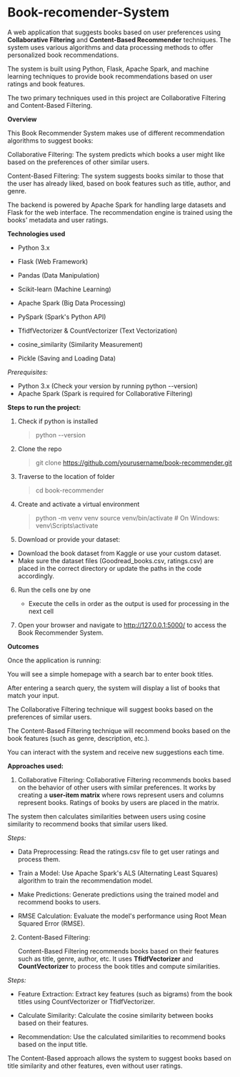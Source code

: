 # Book-recomender-System


A web application that suggests books based on user preferences using **Collaborative Filtering** and **Content-Based Recommender** techniques. The system uses various algorithms and data processing methods to offer personalized book recommendations.

The system is built using Python, Flask, Apache Spark, and machine learning techniques to provide book recommendations based on user ratings and book features. 

The two primary techniques used in this project are Collaborative Filtering and Content-Based Filtering.



**__Overview__**

This Book Recommender System makes use of different recommendation algorithms to suggest books:

Collaborative Filtering: The system predicts which books a user might like based on the preferences of other similar users.

Content-Based Filtering: The system suggests books similar to those that the user has already liked, based on book features such as title, author, and genre.

The backend is powered by Apache Spark for handling large datasets and Flask for the web interface. The recommendation engine is trained using the books' metadata and user ratings.



**__Technologies used__**

  - Python 3.x
  
  - Flask (Web Framework)
  
  - Pandas (Data Manipulation)
  
  - Scikit-learn (Machine Learning)
  
  - Apache Spark (Big Data Processing)
  
  - PySpark (Spark's Python API)
  
  - TfidfVectorizer & CountVectorizer (Text Vectorization)
  
  - cosine_similarity (Similarity Measurement)
  
  - Pickle (Saving and Loading Data)



_Prerequisites:_
  
  - Python 3.x (Check your version by running python --version)
  - Apache Spark (Spark is required for Collaborative Filtering)

  

**__Steps to run the project:__**

1. Check if python is installed
     > python --version

2. Clone the repo
    > git clone https://github.com/yourusername/book-recommender.git

3. Traverse to the location of folder
     > cd book-recommender
     
4. Create and activate a virtual environment
     > python -m venv venv
     > source venv/bin/activate  # On Windows: venv\Scripts\activate
     
5. Download or provide your dataset:
  - Download the book dataset from Kaggle or use your custom dataset.
  - Make sure the dataset files (Goodread_books.csv, ratings.csv) are placed in the correct directory or update the paths in the code accordingly.

6. Run the cells one by one
   - Execute the cells in order as the output is used for processing in the next cell
   
7. Open your browser and navigate to http://127.0.0.1:5000/ to access the Book Recommender System.



**__Outcomes__**

  Once the application is running:
  
  You will see a simple homepage with a search bar to enter book titles.
  
  After entering a search query, the system will display a list of books that match your input.
  
  The Collaborative Filtering technique will suggest books based on the preferences of similar users.
  
  The Content-Based Filtering technique will recommend books based on the book features (such as genre, description, etc.).
  
  You can interact with the system and receive new suggestions each time.



__Approaches used:__

1. Collaborative Filtering:
Collaborative Filtering recommends books based on the behavior of other users with similar preferences. It works by creating a **user-item matrix** where rows represent users and columns represent books. Ratings of books by users are placed in the matrix.

The system then calculates similarities between users using cosine similarity to recommend books that similar users liked.

_Steps:_

  - Data Preprocessing: Read the ratings.csv file to get user ratings and process them.
  
  - Train a Model: Use Apache Spark's ALS (Alternating Least Squares) algorithm to train the recommendation model.
  
  - Make Predictions: Generate predictions using the trained model and recommend books to users.
  
  - RMSE Calculation: Evaluate the model's performance using Root Mean Squared Error (RMSE).



2. Content-Based Filtering:

      Content-Based Filtering recommends books based on their features such as title, genre, author, etc. It uses **TfidfVectorizer** and **CountVectorizer** to process the book titles and compute similarities.

_Steps:_

  - Feature Extraction: Extract key features (such as bigrams) from the book titles using CountVectorizer or TfidfVectorizer.
  
  - Calculate Similarity: Calculate the cosine similarity between books based on their features.
  
  - Recommendation: Use the calculated similarities to recommend books based on the input title.
  
The Content-Based approach allows the system to suggest books based on title similarity and other features, even without user ratings.


